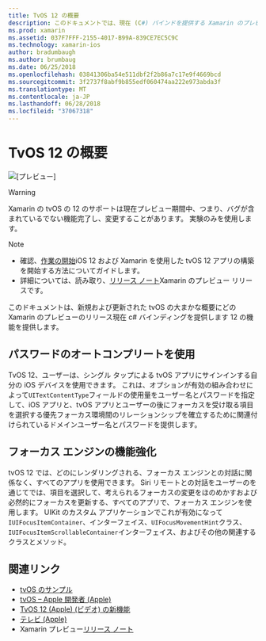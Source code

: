 ```yaml
---
title: TvOS 12 の概要
description: このドキュメントでは、現在 (C#) バインドを提供する Xamarin のプレビュー リリースの tvOS 12 で新規および更新された機能の概要の高度なを提供します。
ms.prod: xamarin
ms.assetid: 037F7FFF-2155-4017-B99A-839CE7EC5C9C
ms.technology: xamarin-ios
author: bradumbaugh
ms.author: brumbaug
ms.date: 06/25/2018
ms.openlocfilehash: 03841306ba54e511dbf2f2b86a7c17e9f4669bcd
ms.sourcegitcommit: 3f2737f8abf9b855edf060474aa222e973abda3f
ms.translationtype: MT
ms.contentlocale: ja-JP
ms.lasthandoff: 06/28/2018
ms.locfileid: "37067318"
---
```

# <a name="introduction-to-tvos-12"></a>TvOS 12 の概要

![[プレビュー]](~/media/shared/preview.png)

> [!WARNING]
> Xamarin の tvOS の 12 のサポートは現在プレビュー期間中、つまり、バグが含まれているでない機能完了し、変更することがあります。 実験のみを使用します。

> [!NOTE]
> - 確認、[作業の開始](~/ios/platform/introduction-to-ios12/get-started.md)iOS 12 および Xamarin を使用した tvOS 12 アプリの構築を開始する方法についてガイドします。
> - 詳細については、読み取り、[リリース ノート](https://releases.xamarin.com/preview-release-xcode-10-beta/)Xamarin のプレビュー リリースです。

このドキュメントは、新規および更新された tvOS の大まかな概要にどの Xamarin のプレビューのリリース現在 c# バインディングを提供します 12 の機能を提供します。

## <a name="password-autofill"></a>パスワードのオートコンプリートを使用

TvOS 12、ユーザーは、シングル タップによる tvOS アプリにサインインする自分の iOS デバイスを使用できます。 これは、オプションが有効の組み合わせによって`UITextContentType`フィールドの使用量をユーザー名とパスワードを指定して、iOS アプリと、tvOS アプリとユーザーの後にフォーカスを受け取る項目を選択する優先フォーカス環境間のリレーションシップを確立するために関連付けられているドメインユーザー名とパスワードを提供します。

## <a name="focus-engine-enhancements"></a>フォーカス エンジンの機能強化

tvOS 12 では、どのにレンダリングされる、フォーカス エンジンとの対話に関係なく、すべてのアプリを使用できます。 Siri リモートとの対話をユーザーのを通じてでは、項目を選択して、考えられるフォーカスの変更をほのめかすおよび必然的にフォーカスを更新する、すべてのアプリで、フォーカス エンジンを使用します。 UIKit のカスタム アプリケーションでこれが有効になって`IUIFocusItemContainer`、インターフェイス、`UIFocusMovementHint`クラス、`IUIFocusItemScrollableContainer`インターフェイス、およびその他の関連するクラスとメソッド。

## <a name="related-links"></a>関連リンク

- [tvOS のサンプル](https://developer.xamarin.com/samples/tvos/all/)
- [tvOS – Apple 開発者 (Apple)](https://developer.apple.com/tvos/)
- [TvOS 12 (Apple) (ビデオ) の新機能](https://developer.apple.com/videos/play/wwdc2018/208/)
- [テレビ (Apple)](https://www.apple.com/tv/)
- Xamarin プレビュー[リリース ノート](https://releases.xamarin.com/preview-release-xcode-10-beta/)
